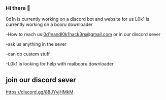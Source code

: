 ### Hi there 👋

  0d1n is currently working on a discord bot and website for us L0k1 is currently working on a booru downloader
  
 -How to reach us:0d1nandl0k1hack3rs@gmail.com or in our discord sever
 
 -ask us anything in the sever 
 
 -can do custom stuff
 
 -L0k1 is looking for help with realbooru downloader

## join our discord sever

  https://discord.gg/88JYyjHMkM
